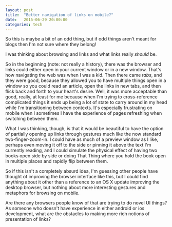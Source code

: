 ```yaml
---
layout: post
title:  "Better navigation of links on mobile?"
date:   2015-06-29 20:00:00
categories: tech
---
```


So this is maybe a bit of an odd thing, but if odd things aren't meant for blogs then I'm not sure where they belong!

I was thinking about browsing and links and what links really *should* be.

So in the beginning (note: not really a history), there was the browser and links could either open in your current window or in a new window. That's how navigating the web was when I was a kid. Then there came *tabs*, and they were good, because they allowed you to have multiple things open in a window so you could read an article, open the links in new tabs, and then flick back and forth to your heart's desire. Well, it was more acceptable than good, really, at least for me because when I'm trying to cross-reference complicated things it ends up being a lot of state to carry around in my head while I'm transitioning between contexts. It's especially frustrating on mobile when I sometimes I have the experience of pages refreshing when switching between them. 

What I was thinking, though, is that it would be beautiful to have the option of partially opening up links through gestures much like the now standard two-finger-zoom-in. I could have as much of a preview window as I like, perhaps even moving it off to the side or pinning it above the text I'm currently reading, and I could simulate the physical effect of having two books open side by side or doing That Thing where you hold the book open in multiple places and rapidly flip between them.

So if this isn't a completely absurd idea, I'm guessing other people have thought of improving the browser interface like this, but I could find anything about it other than a reference to an OS X update improving the desktop browser, but nothing about more interesting gestures and metaphors for browsing on mobile. 

Are there any browsers people know of that are trying to do novel UI things? As someone who doesn't have experience in either android or ios development, what are the obstacles to making more rich notions of presentation of links?
